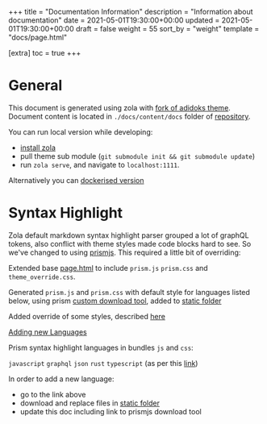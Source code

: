 +++
title = "Documentation Information"
description = "Information about documentation"
date = 2021-05-01T19:30:00+00:00
updated = 2021-05-01T19:30:00+00:00
draft = false
weight = 55
sort_by = "weight"
template = "docs/page.html"

[extra]
toc = true
+++

# General

This document is generated using zola with [fork of adidoks theme](https://github.com/openmsupply/adidoks). Document content is located in `./docs/content/docs` folder of [repository](https://github.com/openmsupply/remote-server). 

You can run local version while developing:
* [install zola](https://www.getzola.org/documentation/getting-started/installation/)
* pull theme sub module (`git submodule init && git submodule update`)
* run `zola serve`, and navigate to `localhost:1111`. 

Alternatively you can [dockerised version](https://github.com/openmsupply/remote-server/tree/main/docker/zola_docs)

# Syntax Highlight

Zola default markdown syntax highlight parser grouped a lot of graphQL tokens, also conflict with theme styles made code blocks hard to see. So we've changed to using [prismjs](https://prismjs.com/). This required a little bit of overriding:

Extended base [page.html](https://github.com/openmsupply/remote-server/blob/main/docs/templates/page.html) to include `prism.js` `prism.css` and `theme_override.css`.


Generated `prism.js` and `prism.css` with default style for languages listed below, using prism [custom download tool](https://prismjs.com/download.html#themes=prism&languages=clike+javascript+graphql+json+rust+typescript), added to [static folder](https://github.com/openmsupply/remote-server/tree/main/docs/static)

Added override of some styles, described [here](https://github.com/openmsupply/remote-server/blob/main/docs/sass/theme_override.scss)

<ins>Adding new Languages</ins>

Prism syntax highlight languages in bundles `js` and `css`:

`javascript` `graphql` `json` `rust` `typescript` (as per this [link](https://prismjs.com/download.html#themes=prism&languages=clike+javascript+graphql+json+rust+typescript))

In order to add a new language:
* go to the link above
* download and replace files in [static folder](https://github.com/openmsupply/remote-server/tree/main/docs/static)
* update this doc including link to prismjs download tool
